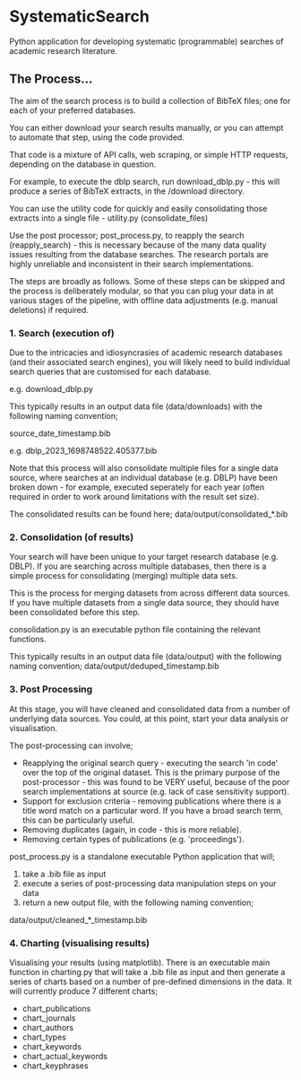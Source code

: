 # SystematicSearch
 Python application for developing systematic (programmable) searches of academic research literature.

## The Process...

The aim of the search process is to build a collection of BibTeX files; one for each of your preferred databases.

You can either download your search results manually, or you can attempt to automate that step, using the code provided.

That code is a mixture of API calls, web scraping, or simple HTTP requests, depending on the database in question.

For example, to execute the dblp search, run
download_dblp.py - this will produce a series of BibTeX extracts, in the /download directory.

You can use the utility code for quickly and easily consolidating those extracts into a single file - utility.py (consolidate_files)

Use the post processor; post_process.py, to reapply the search (reapply_search) - this is necessary because of the many data quality issues resulting from the database searches. The research portals are highly unreliable and inconsistent in their search implementations.

The steps are broadly as follows. Some of these steps can be skipped and the process is deliberately modular, so that you can plug your data in at various stages of the pipeline, with offline data adjustments (e.g. manual deletions) if required.

### 1. Search (execution of)

Due to the intricacies and idiosyncrasies of academic research databases (and their associated search engines), you will likely need to build individual search queries that are customised for each database.

e.g. download_dblp.py

This typically results in an output data file (data/downloads) with the following naming convention;

source_date_timestamp.bib

e.g. dblp_2023_1698748522.405377.bib

Note that this process will also consolidate multiple files for a single data source, where searches at an individual database (e.g. DBLP) have been broken down - for example, executed seperately for each year (often required in order to work around limitations with the result set size).

The consolidated results can be found here; 
data/output/consolidated_*.bib

### 2. Consolidation (of results)

Your search will have been unique to your target research database (e.g. DBLP). If you are searching across multiple databases, then there is a simple process for consolidating (merging) multiple data sets.

This is the process for merging datasets from across different data sources. If you have multiple datasets from a single data source, they should have been consolidated before this step.

consolidation.py is an executable python file containing the relevant functions.

This typically results in an output data file (data/output) with the following naming convention;
data/output/deduped_timestamp.bib

### 3. Post Processing

At this stage, you will have cleaned and consolidated data from a number of underlying data sources. You could, at this point, start your data analysis or visualisation.

The post-processing can involve;
<ul>
<li>Reapplying the original search query - executing the search 'in code' over the top of the original dataset. This is the primary purpose of the post-processor - this was found to be VERY useful, because of the poor search implementations at source (e.g. lack of case sensitivity support).</li>
<li>Support for exclusion criteria - removing publications where there is a title word match on a particular word. If you have a broad search term, this can be particularly useful.</li>
<li>Removing duplicates (again, in code - this is more reliable).</li>
<li>Removing certain types of publications (e.g. 'proceedings').</li>
</ul>

post_process.py
is a standalone executable Python application that will;
<ol>
<li>take a .bib file as input</li>
<li>execute a series of post-processing data manipulation steps on your data</li>
<li>return a new output file, with the following naming convention;</li>
</ol>

data/output/cleaned_*_timestamp.bib

### 4. Charting (visualising results)

Visualising your results (using matplotlib). There is an executable main function in charting.py that will take a .bib file as input and then generate a series of charts based on a number of pre-defined dimensions in the data. It will currently produce 7 different charts;
<ul>    
<li>chart_publications</li>
<li>chart_journals</li>
<li>chart_authors</li>
<li>chart_types</li>
<li>chart_keywords</li>
<li>chart_actual_keywords</li>
<li>chart_keyphrases</li>
</ul>